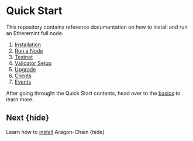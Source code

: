 <!--
order: false
parent:
  order: 2
-->

# Quick Start

This repository contains reference documentation on how to install and run an Etheremint full node.

1. [Installation](./run_node.md)
2. [Run a Node](./run_node.md)
3. [Testnet](./testnet.md)
4. [Validator Setup](./validator-setup.md)
5. [Upgrade](./upgrade.md)
6. [Clients](./clients.md)
7. [Events](./events.md)

After going throught the Quick Start contents, head over to the [basics](./../basics/README.md) to learn more.

## Next {hide}

Learn how to [install](./../quickstart/intallation.md) Aragon-Chain {hide}
